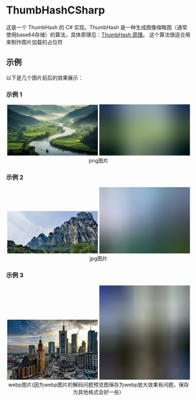 # ThumbHashCSharp

这是一个 ThumbHash 的 C# 实现。ThumbHash 是一种生成图像缩略图（通常使用base64存储）的算法，具体原理见：[ThumbHash 原理](https://evanw.github.io/thumbhash/#:~:text=ThumbHash%20generates%20an%20image)。
这个算法很适合用来制作图片加载的占位符
## 示例

以下是几个图片前后的效果展示：

### 示例 1
<div align = "center">    
<img  src="ThumbHash.Demo/1.png" width="49%" />
<img  src="ThumbHash.Demo/thumbhash-1.png" width="49%" />
<br>
  png图片
</div>

### 示例 2
<div align = "center">    
<img  src="ThumbHash.Demo/2.jpg" width="49%" />
<img  src="ThumbHash.Demo/thumbhash-2.jpg" width="49%" height="180px" />
<br>
  jpg图片
</div>

### 示例 3
<div align = "center">    
<img  src="ThumbHash.Demo/3.webp" width="49%" />
<img  src="ThumbHash.Demo/thumbhash-3.webp" width="49%" height="256.77px" />
<br>
  webp图片(因为webp图片的解码问题预览图保存为webp放大效果有问题，保存为其他格式会好一些）
</div>
